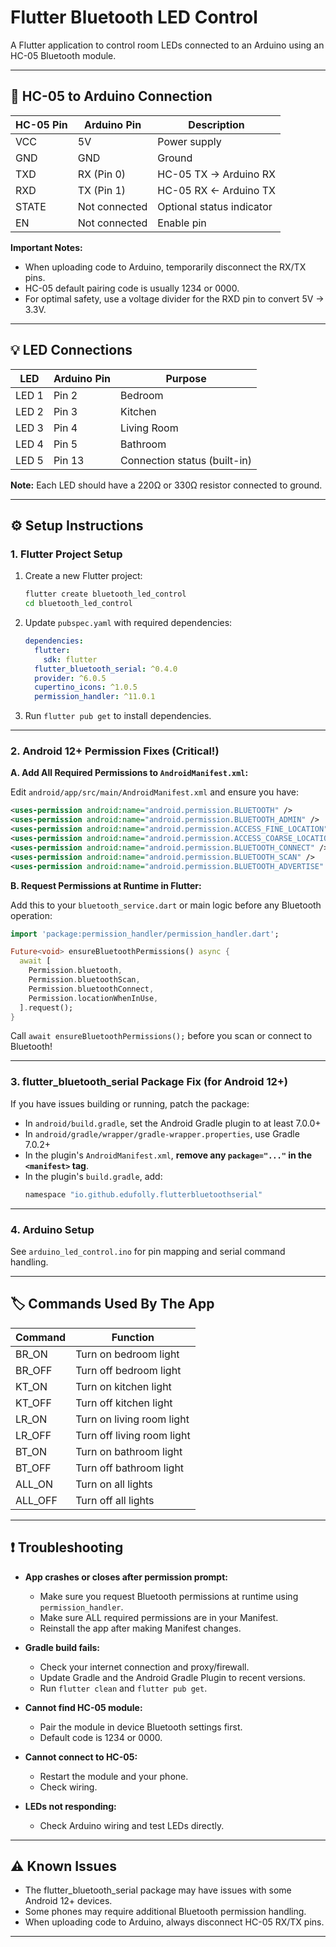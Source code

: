 # Flutter Bluetooth LED Control

A Flutter application to control room LEDs connected to an Arduino using an HC-05 Bluetooth module.

---

## 🔧 HC-05 to Arduino Connection

| HC-05 Pin | Arduino Pin | Description |
|-----------|-------------|-------------|
| VCC       | 5V          | Power supply |
| GND       | GND         | Ground |
| TXD       | RX (Pin 0)  | HC-05 TX → Arduino RX |
| RXD       | TX (Pin 1)  | HC-05 RX ← Arduino TX |
| STATE     | Not connected | Optional status indicator |
| EN        | Not connected | Enable pin |

**Important Notes:**
- When uploading code to Arduino, temporarily disconnect the RX/TX pins.
- HC-05 default pairing code is usually 1234 or 0000.
- For optimal safety, use a voltage divider for the RXD pin to convert 5V → 3.3V.

---

## 💡 LED Connections

| LED | Arduino Pin | Purpose         |
|-----|-------------|----------------|
| LED 1 | Pin 2     | Bedroom        |
| LED 2 | Pin 3     | Kitchen        |
| LED 3 | Pin 4     | Living Room    |
| LED 4 | Pin 5     | Bathroom       |
| LED 5 | Pin 13    | Connection status (built-in) |

**Note:** Each LED should have a 220Ω or 330Ω resistor connected to ground.

---

## ⚙️ Setup Instructions

### 1. Flutter Project Setup

1. Create a new Flutter project:
   ```bash
   flutter create bluetooth_led_control
   cd bluetooth_led_control
   ```

2. Update `pubspec.yaml` with required dependencies:
   ```yaml
   dependencies:
     flutter:
       sdk: flutter
     flutter_bluetooth_serial: ^0.4.0
     provider: ^6.0.5
     cupertino_icons: ^1.0.5
     permission_handler: ^11.0.1
   ```

3. Run `flutter pub get` to install dependencies.

---

### 2. Android 12+ Permission Fixes (Critical!)

**A. Add All Required Permissions to `AndroidManifest.xml`:**

Edit `android/app/src/main/AndroidManifest.xml` and ensure you have:

```xml
<uses-permission android:name="android.permission.BLUETOOTH" />
<uses-permission android:name="android.permission.BLUETOOTH_ADMIN" />
<uses-permission android:name="android.permission.ACCESS_FINE_LOCATION" />
<uses-permission android:name="android.permission.ACCESS_COARSE_LOCATION" />
<uses-permission android:name="android.permission.BLUETOOTH_CONNECT" />
<uses-permission android:name="android.permission.BLUETOOTH_SCAN" />
<uses-permission android:name="android.permission.BLUETOOTH_ADVERTISE" />
```

**B. Request Permissions at Runtime in Flutter:**

Add this to your `bluetooth_service.dart` or main logic before any Bluetooth operation:

```dart
import 'package:permission_handler/permission_handler.dart';

Future<void> ensureBluetoothPermissions() async {
  await [
    Permission.bluetooth,
    Permission.bluetoothScan,
    Permission.bluetoothConnect,
    Permission.locationWhenInUse,
  ].request();
}
```

Call `await ensureBluetoothPermissions();` before you scan or connect to Bluetooth!

---

### 3. flutter_bluetooth_serial Package Fix (for Android 12+)

If you have issues building or running, patch the package:

- In `android/build.gradle`, set the Android Gradle plugin to at least 7.0.0+
- In `android/gradle/wrapper/gradle-wrapper.properties`, use Gradle 7.0.2+
- In the plugin's `AndroidManifest.xml`, **remove any `package="..."` in the `<manifest>` tag**.
- In the plugin's `build.gradle`, add:
  ```gradle
  namespace "io.github.edufolly.flutterbluetoothserial"
  ```

---

### 4. Arduino Setup

See `arduino_led_control.ino` for pin mapping and serial command handling.

---

## 🏷️ Commands Used By The App

| Command | Function |
|---------|----------|
| BR_ON   | Turn on bedroom light |
| BR_OFF  | Turn off bedroom light |
| KT_ON   | Turn on kitchen light |
| KT_OFF  | Turn off kitchen light |
| LR_ON   | Turn on living room light |
| LR_OFF  | Turn off living room light |
| BT_ON   | Turn on bathroom light |
| BT_OFF  | Turn off bathroom light |
| ALL_ON  | Turn on all lights |
| ALL_OFF | Turn off all lights |

---

## ❗ Troubleshooting

- **App crashes or closes after permission prompt:**
   - Make sure you request Bluetooth permissions at runtime using `permission_handler`.
   - Make sure ALL required permissions are in your Manifest.
   - Reinstall the app after making Manifest changes.

- **Gradle build fails:**
   - Check your internet connection and proxy/firewall.
   - Update Gradle and the Android Gradle Plugin to recent versions.
   - Run `flutter clean` and `flutter pub get`.

- **Cannot find HC-05 module:**
   - Pair the module in device Bluetooth settings first.
   - Default code is 1234 or 0000.

- **Cannot connect to HC-05:**
   - Restart the module and your phone.
   - Check wiring.

- **LEDs not responding:**
   - Check Arduino wiring and test LEDs directly.

---

## ⚠️ Known Issues

- The flutter_bluetooth_serial package may have issues with some Android 12+ devices.
- Some phones may require additional Bluetooth permission handling.
- When uploading code to Arduino, always disconnect HC-05 RX/TX pins.

---

